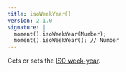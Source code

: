 ```yaml
---
title: isoWeekYear()
version: 2.1.0
signature: |
  moment().isoWeekYear(Number);
  moment().isoWeekYear(); // Number
---
```



Gets or sets the [ISO week-year](https://en.wikipedia.org/wiki/ISO_week_date).
